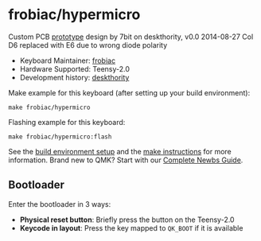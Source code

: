 # frobiac/hypermicro

Custom PCB [prototype](https://deskthority.net/viewtopic.php?p=196280#p196280) design by 7bit on deskthority, v0.0 2014-08-27
Col D6 replaced with E6 due to wrong diode polarity

* Keyboard Maintainer: [frobiac](https://github.com/frobiac)
* Hardware Supported: Teensy-2.0
* Development history: [deskthority](https://deskthority.net/viewtopic.php?t=4185)

Make example for this keyboard (after setting up your build environment):

    make frobiac/hypermicro

Flashing example for this keyboard:

    make frobiac/hypermicro:flash

See the [build environment setup](https://docs.qmk.fm/#/getting_started_build_tools) and the [make instructions](https://docs.qmk.fm/#/getting_started_make_guide) for more information. Brand new to QMK? Start with our [Complete Newbs Guide](https://docs.qmk.fm/#/newbs).

## Bootloader

Enter the bootloader in 3 ways:

* **Physical reset button**: Briefly press the button on the Teensy-2.0
* **Keycode in layout**: Press the key mapped to `QK_BOOT` if it is available


